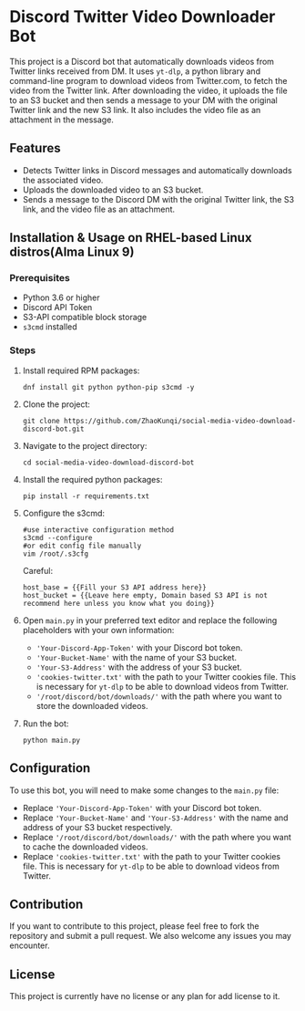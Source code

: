 # Discord Twitter Video Downloader Bot

This project is a Discord bot that automatically downloads videos from Twitter links received from DM. It uses `yt-dlp`, a python library and command-line program to download videos from Twitter.com, to fetch the video from the Twitter link. After downloading the video, it uploads the file to an S3 bucket and then sends a message to your DM with the original Twitter link and the new S3 link. It also includes the video file as an attachment in the message. 

## Features

- Detects Twitter links in Discord messages and automatically downloads the associated video.
- Uploads the downloaded video to an S3 bucket.
- Sends a message to the Discord DM with the original Twitter link, the S3 link, and the video file as an attachment.

## Installation & Usage on RHEL-based Linux distros(Alma Linux 9)

### Prerequisites

- Python 3.6 or higher
- Discord API Token
- S3-API compatible block storage
- `s3cmd` installed

### Steps

1. Install required RPM packages:
   ```
   dnf install git python python-pip s3cmd -y
   ```

2. Clone the project:
   ```
   git clone https://github.com/ZhaoKunqi/social-media-video-download-discord-bot.git
   ```
3. Navigate to the project directory:
   ```
   cd social-media-video-download-discord-bot
   ```
4. Install the required python packages:
   ```
   pip install -r requirements.txt
   ```

5. Configure the s3cmd:
   ```
   #use interactive configuration method
   s3cmd --configure
   #or edit config file manually
   vim /root/.s3cfg
   ```

   Careful:
   ```
   host_base = {{Fill your S3 API address here}}
   host_bucket = {{Leave here empty, Domain based S3 API is not recommend here unless you know what you doing}}
   ```


6. Open `main.py` in your preferred text editor and replace the following placeholders with your own information:
   - `'Your-Discord-App-Token'` with your Discord bot token.
   - `'Your-Bucket-Name'` with the name of your S3 bucket.
   - `'Your-S3-Address'` with the address of your S3 bucket.
   - `'cookies-twitter.txt'` with the path to your Twitter cookies file. This is necessary for `yt-dlp` to be able to download videos from Twitter.
   - `'/root/discord/bot/downloads/'` with the path where you want to store the downloaded videos.
7. Run the bot:
   ```
   python main.py
   ```

## Configuration

To use this bot, you will need to make some changes to the `main.py` file:

- Replace `'Your-Discord-App-Token'` with your Discord bot token.
- Replace `'Your-Bucket-Name'` and `'Your-S3-Address'` with the name and address of your S3 bucket respectively.
- Replace `'/root/discord/bot/downloads/'` with the path where you want to cache the downloaded videos.
- Replace `'cookies-twitter.txt'` with the path to your Twitter cookies file. This is necessary for `yt-dlp` to be able to download videos from Twitter.

## Contribution

If you want to contribute to this project, please feel free to fork the repository and submit a pull request. We also welcome any issues you may encounter.

## License

This project is currently have no license or any plan for add license to it.
